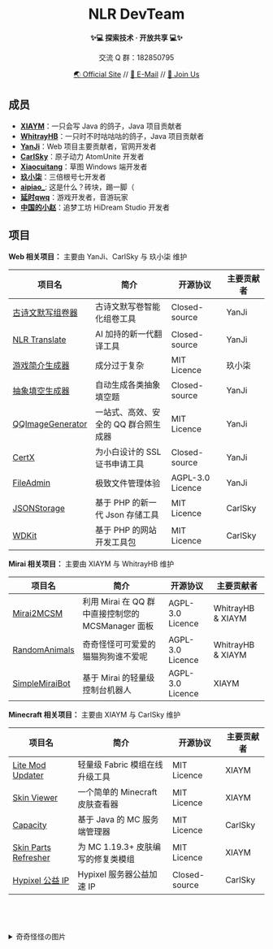 
<!--  





  ⚠ 内部成员请注意
  修改本文件时请同步更新 NLR-DevTeam/Website-V2 存储库的信息、或联系 Web 开发者协助更新
  以确保 Github 主页和官方网站中相关信息同步





-->

<h1 align=center>NLR DevTeam</h1>
<p align=center><b>✨💻 探索技术 · 开放共享 💻✨</b></p>
<p align=center>交流 Q 群：182850795</p>
<p align=center>
  <a href="//www.nlrdev.top" target="_blank">🌏 Official Site</a> //
  <a href="mailto:contact@nlrdev.top">📧 E-Mail</a> // 
  <a href="//join.nlrdev.top" target="_blank">🐧 Join Us</a>
</p>

## 成员

- **[XIAYM](//xiaym.link)**：一只会写 Java 的鸽子，Java 项目贡献者
- **[WhitrayHB](//whitrayhb.top)**：一只时不时咕咕咕的鸽子，Java 项目贡献者
- **[YanJi](//i.simsv.com)**：Web 项目主要贡献者，官网开发者
- **[CarlSky](//carlsky.cn)**：原子动力 AtomUnite 开发者
- **[Xiaocuitang](//iceawa.com)**：草图 Windows 端开发者
- **[玖小柒](//jiuxiaoqi.top)**：三倍根号七开发者
- **[aipiao_](http://aipiao.fun)**: 这是什么？砖块，踢一脚（
- **[延时qwq](//data.yanshiqwq.cn)**：游戏开发者，音游玩家
- **[中国的小赵](//xiaozhao233.top)**：追梦工坊 HiDream Studio 开发者

## 项目

**Web 相关项目：** 主要由 YanJi、CarlSky 与 玖小柒 维护

|项目名|简介|开源协议|主要贡献者|
|--|--|--|--|
|[古诗文默写组卷器](https://poem.nlrdev.top)|古诗文默写卷智能化组卷工具|Closed-source|YanJi|
|[NLR Translate](https://fanyi.nlrdev.top)|AI 加持的新一代翻译工具|Closed-source|YanJi|
|[游戏简介生成器](https://game-intro.nlrdev.top/)|成分过于复杂|MIT Licence|玖小柒|
|[抽象填空生成器](https://cx.nlrdev.top)|自动生成各类抽象填空题|Closed-source|YanJi|
|[QQImageGenerator](https://github.com/NLR-DevTeam/QQImageGenerator)|一站式、高效、安全的 QQ 群合照生成器|MIT Licence|YanJi|
|[CertX](https://certx.nlrdev.top)|为小白设计的 SSL 证书申请工具|Closed-source|YanJi|
|[FileAdmin](https://fa.nlrdev.top)|极致文件管理体验|AGPL-3.0 Licence|YanJi|
|[JSONStorage](https://github.com/NLR-DevTeam/JsonStorage)|基于 PHP 的新一代 Json 存储工具|MIT Licence|CarlSky|
|[WDKit](https://github.com/NLR-DevTeam/WDK)|基于 PHP 的网站开发工具包|MIT Licence|CarlSky|

**Mirai 相关项目：** 主要由 XIAYM 与 WhitrayHB 维护

|项目名|简介|开源协议|主要贡献者|
|--|--|--|--|
|[Mirai2MCSM](https://github.com/NLR-DevTeam/Mirai2MCSM)|利用 Mirai 在 QQ 群中直接控制您的 MCSManager 面板|AGPL-3.0 Licence|WhitrayHB & XIAYM|
|[RandomAnimals](https://github.com/NLR-DevTeam/RandomAnimalsRewrite)|奇奇怪怪可可爱爱的猫猫狗狗谁不爱呢|AGPL-3.0 Licence|WhitrayHB & XIAYM|
|[SimpleMiraiBot](https://github.com/NLR-DevTeam/SimpleMiraiBot)|基于 Mirai 的轻量级控制台机器人|AGPL-3.0 Licence|XIAYM|

**Minecraft 相关项目：** 主要由 XIAYM 与 CarlSky 维护

|项目名|简介|开源协议|主要贡献者|
|--|--|--|--|
|[Lite Mod Updater](https://github.com/NLR-DevTeam/LiteModUpdater)|轻量级 Fabric 模组在线升级工具|MIT Licence|XIAYM|
|[Skin Viewer](https://github.com/NLR-DevTeam/SkinViewer)|一个简单的 Minecraft 皮肤查看器|MIT Licence|XIAYM|
|[Capacity](https://github.com/NLR-DevTeam/Capacity)|基于 Java 的 MC 服务端管理器|MIT Licence|CarlSky|
|[Skin Parts Refresher](https://github.com/NLR-DevTeam/SkinPartsRefresher)|为 MC 1.19.3+ 皮肤编写的修复类模组|MIT Licence|XIAYM|
|[Hypixel 公益 IP](https://sendx.arkpowered.cn)|Hypixel 服务器公益加速 IP|Closed-source|CarlSky|

<br/>

#  

<details>
  <summary>奇奇怪怪の图片</summary>
  <img src="https://static.nlrdev.top/developer-jued/whitrayhb.gif" width="25%"><img src="https://static.nlrdev.top/developer-jued/ray.gif" width="25%"><img src="https://static.nlrdev.top/developer-jued/yanji.gif" width="25%"><img src="https://static.nlrdev.top/developer-jued/xiaym.gif" width="25%">
  <img src="https://static.nlrdev.top/zhen-huo/jueXiaym.webp" width="25%"><img src="https://static.nlrdev.top/zhen-huo/jueXiaym.webp" width="25%"><img src="https://static.nlrdev.top/zhen-huo/jueXiaym.webp" width="25%"><img src="https://static.nlrdev.top/zhen-huo/nao.webp" width="25%">
</details>
